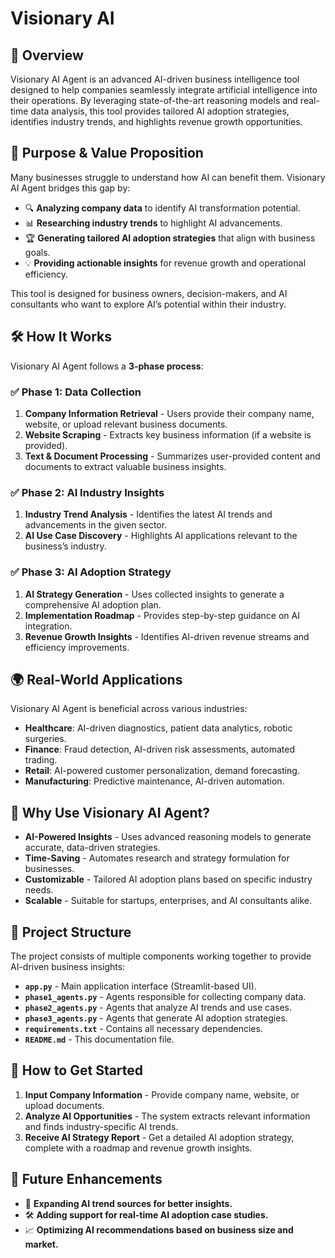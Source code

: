 # Visionary AI 

## 📌 Overview
Visionary AI Agent is an advanced AI-driven business intelligence tool designed to help companies seamlessly integrate artificial intelligence into their operations. By leveraging state-of-the-art reasoning models and real-time data analysis, this tool provides tailored AI adoption strategies, identifies industry trends, and highlights revenue growth opportunities.

## 🎯 Purpose & Value Proposition
Many businesses struggle to understand how AI can benefit them. Visionary AI Agent bridges this gap by:
- 🔍 **Analyzing company data** to identify AI transformation potential.
- 📊 **Researching industry trends** to highlight AI advancements.
- 🏆 **Generating tailored AI adoption strategies** that align with business goals.
- 💡 **Providing actionable insights** for revenue growth and operational efficiency.

This tool is designed for business owners, decision-makers, and AI consultants who want to explore AI’s potential within their industry.

## 🛠️ How It Works
Visionary AI Agent follows a **3-phase process**:

### ✅ **Phase 1: Data Collection**
1. **Company Information Retrieval** - Users provide their company name, website, or upload relevant business documents.
2. **Website Scraping** - Extracts key business information (if a website is provided).
3. **Text & Document Processing** - Summarizes user-provided content and documents to extract valuable business insights.

### ✅ **Phase 2: AI Industry Insights**
1. **Industry Trend Analysis** - Identifies the latest AI trends and advancements in the given sector.
2. **AI Use Case Discovery** - Highlights AI applications relevant to the business’s industry.

### ✅ **Phase 3: AI Adoption Strategy**
1. **AI Strategy Generation** - Uses collected insights to generate a comprehensive AI adoption plan.
2. **Implementation Roadmap** - Provides step-by-step guidance on AI integration.
3. **Revenue Growth Insights** - Identifies AI-driven revenue streams and efficiency improvements.

## 🌍 Real-World Applications
Visionary AI Agent is beneficial across various industries:
- **Healthcare**: AI-driven diagnostics, patient data analytics, robotic surgeries.
- **Finance**: Fraud detection, AI-driven risk assessments, automated trading.
- **Retail**: AI-powered customer personalization, demand forecasting.
- **Manufacturing**: Predictive maintenance, AI-driven automation.

## 🚀 Why Use Visionary AI Agent?
- **AI-Powered Insights** - Uses advanced reasoning models to generate accurate, data-driven strategies.
- **Time-Saving** - Automates research and strategy formulation for businesses.
- **Customizable** - Tailored AI adoption plans based on specific industry needs.
- **Scalable** - Suitable for startups, enterprises, and AI consultants alike.

## 📂 Project Structure
The project consists of multiple components working together to provide AI-driven business insights:

- **`app.py`** - Main application interface (Streamlit-based UI).
- **`phase1_agents.py`** - Agents responsible for collecting company data.
- **`phase2_agents.py`** - Agents that analyze AI trends and use cases.
- **`phase3_agents.py`** - Agents that generate AI adoption strategies.
- **`requirements.txt`** - Contains all necessary dependencies.
- **`README.md`** - This documentation file.

## 🔧 How to Get Started
1. **Input Company Information** - Provide company name, website, or upload documents.
2. **Analyze AI Opportunities** - The system extracts relevant information and finds industry-specific AI trends.
3. **Receive AI Strategy Report** - Get a detailed AI adoption strategy, complete with a roadmap and revenue growth insights.

## 🌟 Future Enhancements
- 🔄 **Expanding AI trend sources for better insights.**
- 🛠️ **Adding support for real-time AI adoption case studies.**
- 📈 **Optimizing AI recommendations based on business size and market.**
